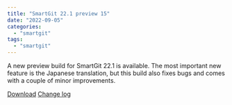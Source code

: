 ```yaml
---
title: "SmartGit 22.1 preview 15"
date: "2022-09-05"
categories: 
  - "smartgit"
tags: 
  - "smartgit"
---
```


A new preview build for SmartGit 22.1 is available. The most important new feature is the Japanese translation, but this build also fixes bugs and comes with a couple of minor improvements.

[Download](http://www.syntevo.com/smartgit/preview) [Change log](http://www.syntevo.com/smartgit/changelog-eap.txt)
